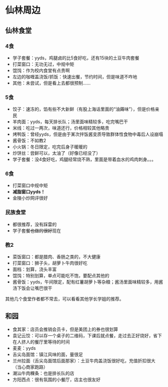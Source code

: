 # 仙林周边

## 仙林食堂

### 4食

* 学子套餐：yyds，鸡腿卤的比5食好吃，还有15块的土豆牛肉套餐
* 打菜窗口：无功无过，中规中矩
* 馄饨：作为校内食堂有点贵啊
* 左边的咖喱盖浇饭/抓饭：快速出餐，节约时间，但是味道不咋地
* 其他：未尝试，但是看上去都很预制……

### 5食

* 饺子：速冻的，馅有些不大新鲜（有股上海话里面的“油薅味”），但是价格亲民
* 羊肉面：yyds，每天排长队；汤里面味精较多，吃完嘴巴干
* 米线：吃过一两次，味道还行，价格相较其他略贵
* 烤鸭饭：曾经yyds，但是由于某次拌饭酱变质导致群体性食物中毒后人设崩塌
* 酱骨饭：不如教2
* 小火锅：冬日限定，吃完后身子暖暖的
* 炒饼丝：尝鲜可以，太油了（好像已经没了）
* 学子套餐：没4食好吃，鸡腿经常烧不熟，里面是带着血水的鸡肉刺身。。。

### 6食

* 打菜窗口中规中矩
* **减脂窗口yyds！**
* 金陵小炒网评很好

### 民族食堂

* 都很推荐，没有踩雷的
* 学子套餐~~也做的很好~~现在

### 教2

* 菜饭窗口：都是腊肉、香肠之类的，不大健康
* 打菜窗口：狮子头，胡萝卜牛肉很好吃
* 面档：划算，浇头丰富
* 馄饨：特别划算，单点可能吃不饱，要配点其他的
* 酱骨饭：yyds，午间限定，配有红薯胡萝卜等杂粮；酱汤里面味精较多，用酱汤下饭会让嘴巴很干

其他几个食堂作者都不常去，可以看看其他学长学姐的推荐。

## 和园

* 食其家：店员会推销会员卡，但是美团上的券也很划算
* 袁记云饺：可以存一个桌子的二维码，下课后就点餐，走过去正好烧好，省下在人挤人的餐厅里等待的时间
* 麦麦：yyds
* 舌尖岛面馆：镇江风味的面，量很足
* 兰州拉面（舌尖岛面馆后面那家）：土豆牛肉盖浇饭很好吃，充值折扣很大（当心商家跑路）
* 潮汕牛肉粿条：也是排长队的店
* 方阳西点：很有氛围的小餐厅，店主也很友好

